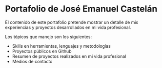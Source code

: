 Portafolio de José Emanuel Castelán
===================================

El contenido de este portafolio pretende mostrar un detalle de mis experiencias y proyectos desarrollados en mi vida profesional.

Los tópicos que manejo son los siguientes:

- Skills en herramientas, lenguajes y metodologías
- Proyectos públicos en Github
- Resumen de proyectos realizados en mi vida profesional 
- Medios de contacto

